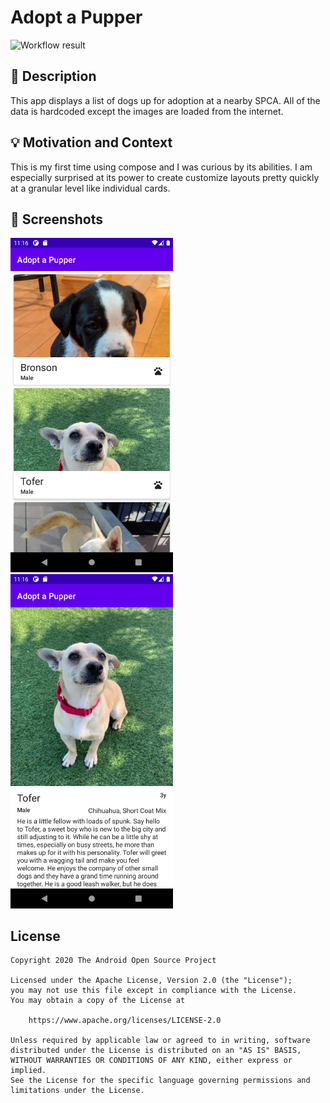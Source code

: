 # Adopt a Pupper
![Workflow result](https://github.com/sirivanleo/android-dev-challenge-compose-/workflows/Check/badge.svg)


## :scroll: Description
This app displays a list of dogs up for adoption at a nearby SPCA. All of the data is hardcoded except the images are loaded from the internet.


## :bulb: Motivation and Context
This is my first time using compose and I was curious by its abilities. I am especially surprised at its power
to create customize layouts pretty quickly at a granular level like individual cards.



## :camera_flash: Screenshots
<!-- You can add more screenshots here if you like -->
<img src="/results/screenshot_1.png" width="260">&emsp;<img src="/results/screenshot_2.png" width="260">

## License
```
Copyright 2020 The Android Open Source Project

Licensed under the Apache License, Version 2.0 (the "License");
you may not use this file except in compliance with the License.
You may obtain a copy of the License at

    https://www.apache.org/licenses/LICENSE-2.0

Unless required by applicable law or agreed to in writing, software
distributed under the License is distributed on an "AS IS" BASIS,
WITHOUT WARRANTIES OR CONDITIONS OF ANY KIND, either express or implied.
See the License for the specific language governing permissions and
limitations under the License.
```